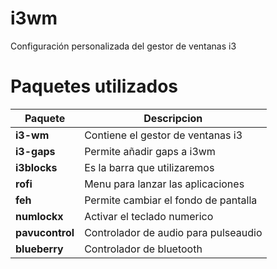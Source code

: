 # i3wm
Configuración personalizada del gestor de ventanas i3

# Paquetes utilizados

| Paquete              | Descripcion                             |
| -------------------- | --------------------------------------- |
| **i3-wm**            | Contiene el gestor de ventanas i3       |
| **i3-gaps**          | Permite añadir gaps a i3wm              |
| **i3blocks**         | Es la barra que utilizaremos            |
| **rofi**             | Menu para lanzar las aplicaciones       |
| **feh**              | Permite cambiar el fondo de pantalla    |
| **numlockx**         | Activar el teclado numerico             |
| **pavucontrol**      | Controlador de audio para pulseaudio    |
| **blueberry**        | Controlador de bluetooth                |
